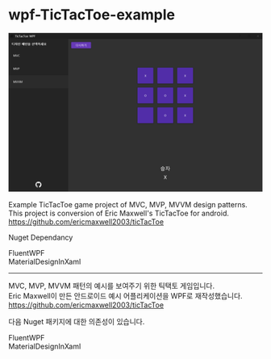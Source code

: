 # wpf-TicTacToe-example

![Screenshot](./tictactoe.png)

Example TicTacToe game project of MVC, MVP, MVVM design patterns.  
This project is conversion of Eric Maxwell's TicTacToe for android.  
https://github.com/ericmaxwell2003/ticTacToe

Nuget Dependancy

FluentWPF  
MaterialDesignInXaml

---

MVC, MVP, MVVM 패턴의 예시를 보여주기 위한 틱택토 게임입니다.  
Eric Maxwell이 만든 안드로이드 예시 어플리케이션을 WPF로 재작성했습니다.  
https://github.com/ericmaxwell2003/ticTacToe

다음 Nuget 패키지에 대한 의존성이 있습니다.

FluentWPF  
MaterialDesignInXaml
